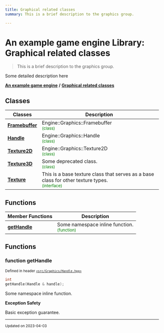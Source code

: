 ```yaml
---
title: Graphical related classes
summary: This is a brief description to the graphics group. 

---
```


# An example game engine Library: Graphical related classes

> This is a brief description to the graphics group. 




Some detailed description here 

**[An example game engine](/libraries/group__Engine.md)** **/** 
**[Graphical related classes](/libraries/group__Graphics.md)**

## Classes

| Classes        | Description    |
| -------------- | -------------- |
| **[Framebuffer](/classes/classEngine_1_1Graphics_1_1Framebuffer.md)** | Engine::Graphics::Framebuffer<br> <sup><span style="color:green">(class)</span></sup> |
| **[Handle](/classes/classEngine_1_1Graphics_1_1Handle.md)** | Engine::Graphics::Handle<br> <sup><span style="color:green">(class)</span></sup> |
| **[Texture2D](/classes/classEngine_1_1Graphics_1_1Texture2D.md)** | Engine::Graphics::Texture2D<br> <sup><span style="color:green">(class)</span></sup> |
| **[Texture3D](/classes/classEngine_1_1Graphics_1_1Texture3D.md)** | Some deprecated class. <br> <sup><span style="color:green">(class)</span></sup> |
| **[Texture](/classes/classEngine_1_1Graphics_1_1Texture.md)** | This is a base texture class that serves as a base class for other texture types. <br> <sup><span style="color:green">(interface)</span></sup> |

## Functions
| Member Functions | Description |
| -------------- | -------------- |
| **[getHandle](/libraries/group__Graphics.md#function-gethandle)** | Some namespace inline function. <br> <sup><span style="color:green">(function)</span></sup> |




## Functions

### function getHandle


<sup>Defined in header [`<src/Graphics/Handle.hpp>`](/files/Handle_8hpp.md#file-handle.hpp)</sup>

```cpp 
int
getHandle(Handle & handle);
```





Some namespace inline function. 


















**Exception Safety**

Basic exception guarantee.









-------------------------------

<sub>Updated on 2023-04-03</sub>